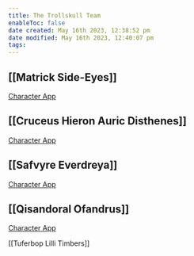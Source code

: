 ```yaml
---
title: The Trollskull Team
enableToc: false
date created: May 16th 2023, 12:38:52 pm
date modified: May 16th 2023, 12:40:07 pm
tags: 
---
```

## [[Matrick Side-Eyes]]
[Character App](https://www.dndbeyond.com/characters/47957494)
 
## [[Cruceus Hieron Auric Disthenes]]
[Character App](https://www.dndbeyond.com/characters/29073151)

## [[Safvyre Everdreya]] 
[Character App](https://www.dndbeyond.com/characters/28905246)

## [[Qisandoral Ofandrus]] 
[Character App](https://www.dndbeyond.com/characters/29207223)

[[Tuferbop Lilli Timbers]]
